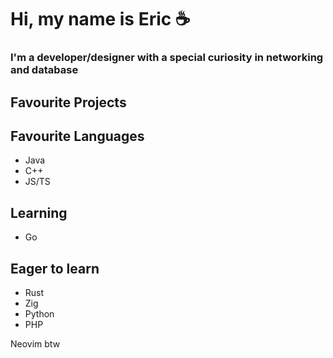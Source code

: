 # Hi, my name is Eric ☕

### I'm a developer/designer with a special curiosity in networking and database

## Favourite Projects


## Favourite Languages
- Java
- C++
- JS/TS

## Learning
- Go

## Eager to learn
- Rust
- Zig
- Python
- PHP

Neovim btw
